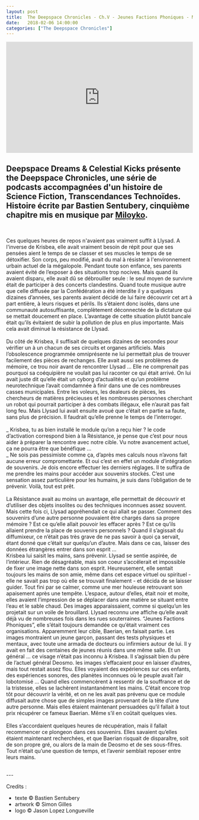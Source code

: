```yaml
---
layout: post
title:  The Deepspace Chronicles - Ch.V - Jeunes Factions Phoniques - Miloyko
date:   2018-02-06 14:00:00
categories: ["The Deepspace Chronicles"]
---
```


<iframe width="100%" height="300" scrolling="no" frameborder="no" src="https://w.soundcloud.com/player/?url=https%3A//api.soundcloud.com/tracks/365323283&amp;color=%23ff5500&amp;auto_play=false&amp;hide_related=false&amp;show_comments=true&amp;show_user=true&amp;show_reposts=false&amp;show_teaser=true&amp;visual=true"></iframe>

Deepspace Dreams & Celestial Kicks présente the Deepspace Chronicles, une série de podcasts accompagnées d'un histoire de Science Fiction, Transcendances Technoïdes. Histoire écrite par Bastien Sentubery, cinquième chapitre mis en musique par [Miloyko](https://soundcloud.com/miloyko).
<br>
---
<br>

Ces quelques heures de repos n'avaient pas vraiment suffit à Llysad. A l'inverse de Krisbea, elle avait vraiment besoin de répit pour que ses pensées aient le temps de se classer et ses muscles le temps de se détoxifier. Son corps, peu modifié, avait du mal à résister à l'environnement urbain actuel de la mégalopole. Pendant toute son enfance, ses parents avaient évité de l’exposer à des situations trop nocives. Mais quand ils avaient disparu, elle avait dû se débrouiller seule : le seul moyen de survivre était de participer à des concerts clandestins. Quand toute musique autre que celle diffusée par la Confédération a été interdite il y a quelques dizaines d’années, ses parents avaient décidé de lui faire découvrir cet art à part entière, à leurs risques et périls. Ils s’étaient donc isolés, dans une communauté autosuffisante, complètement déconnectée de la dictature qui se mettait doucement en place. L’avantage de cette situation plutôt bancale était qu’ils évitaient de subir la pollution de plus en plus importante. Mais cela avait diminué la résistance de Llysad.
<br><br>
Du côté de Krisbea, il suffisait de quelques dizaines de secondes pour vérifier un à un chacun de ses circuits et organes artificiels. Mais l’obsolescence programmée omniprésente ne lui permettait plus de trouver facilement des pièces de rechanges. Elle avait aussi ses problèmes de mémoire, ce trou noir avant de rencontrer Llysad … Elle ne comprenait pas pourquoi sa coéquipière ne voulait pas lui raconter ce qui était arrivé. On lui avait juste dit qu’elle était un cyborg d’actualités et qu’un problème neurotechnique l’avait comdamnée à finir dans une de ces nombreuses casses municipales. Entre les voleurs, les dealeurs de pièces, les chercheurs de matières précieuses et les nombreuses personnes cherchant un robot qui pourrait participer à des combats illégaux, elle n’aurait pas fait long feu. Mais Llysad lui avait ensuite avoué que c’était en partie sa faute, sans plus de précision. Il faudrait qu’elle prenne le temps de l’interroger.
<br><br>
_ Krisbea, tu as bien installé le module qu’on a reçu hier ? le code d’activation correspond bien à la Résistance, je pense que c’est pour nous aider à préparer la rencontre avec notre cible. Vu notre avancement actuel, ça ne pourra être que bénéfique … <br>
_ Ne sois pas pessimiste comme ça, d’après mes calculs nous n’avons fait aucune erreur compromettante. Et oui c’est en effet un module d’intégration de souvenirs. Je dois encore effectuer les derniers réglages. Il te suffira de me prendre les mains pour accéder aux souvenirs stockés. C’est une sensation assez particulière pour les humains, je suis dans l’obligation de te prévenir. Voilà, tout est prêt. 
<br><br>
La Résistance avait au moins un avantage, elle permettait de découvrir et d’utiliser des objets insolites ou des techniques inconnues assez souvent. Mais cette fois ci, Llysad appréhendait ce qui allait se passer. Comment des souvenirs d’une autre personne pouvaient être chargés dans sa propre mémoire ? Est ce qu’elle allait pouvoir les effacer après ? Est ce qu’ils allaient prendre la place de souvenirs personnels ? Quand il s’agissait du diffumixeur, ce n’était pas très grave de ne pas savoir à quoi ça servait, étant donné que c’était sur quelqu’un d’autre. Mais dans ce cas, laisser des données étrangères entrer dans son esprit …<br>
Krisbea lui saisit les mains, sans prévenir. Llysad se sentie aspirée, de l’intérieur. Rien de désagréable, mais son coeur s’accélerait et impossible de fixer une image nette dans son esprit. Heureusement, elle sentait toujours les mains de son amie, même dans cet espace virtuel ou spirituel - elle ne savait pas trop où elle se trouvait finalement - et décida de se laisser guider. Tout fini par se calmer, comme une mer houleuse retrouvant son apaisement après une tempête. L’espace, autour d’elles, était noir et moite, elles avaient l’impression de se déplacer dans une matière se situant entre l’eau et le sable chaud. Des images apparaissaient, comme si quelqu’un les projetait sur un voile de brouillard. Llysad reconnu une affiche qu’elle avait déjà vu de nombreuses fois dans les rues souterraines. “Jeunes Factions Phoniques”, elle s’était toujours demandée ce qu’était vraiment ces organisations. Apparemment leur cible, Baerian, en faisait partie. Les images montraient un jeune garçon, passant des tests physiques et mentaux, avec toute une armada de docteurs ou infirmiers autour de lui. Il y avait en fait des centaines de jeunes réunis dans une même salle. Et un général … ce visage n’était pas inconnu à Krisbea. Il s’agissait bien du père de l’actuel général Deosmo. les images s’effacaient pour en laisser d’autres, mais tout restait assez flou. Elles voyaient des expériences sur ces enfants, des expériences sonores, des planètes inconnues où le peuple avait l’air lobotomisé … Quand elles commencèrent à ressentir de la souffrance et de la tristesse, elles se lachèrent instantanément les mains. C’était encore trop tôt pour découvrir la vérité, et on ne les avait pas prévenu que ce module diffusait autre chose que de simples images provenant de la tête d’une autre personne. Mais elles étaient maintenant persuadées qu’il fallait à tout prix récupérer ce fameux Baerian. Même s’il en coûtait quelques vies.
<br><br>
Elles s’accordaient quelques heures de récupération, mais il fallait  recommencer ce plongeon dans ces souvenirs. Elles savaient qu’elles étaient maintenant recherchées, et que Baerian risquait de disparaître, soit de son propre gré, ou alors de la main de Deosmo et de ses sous-fifres. Tout n’était qu’une question de temps, et l’avenir semblait reposer entre leurs mains. 


<br>
---
<br>

Credits :

- texte © Bastien Sentubery
- artwork © Simon Gilles
- logo © Jason Lopez Longueville
